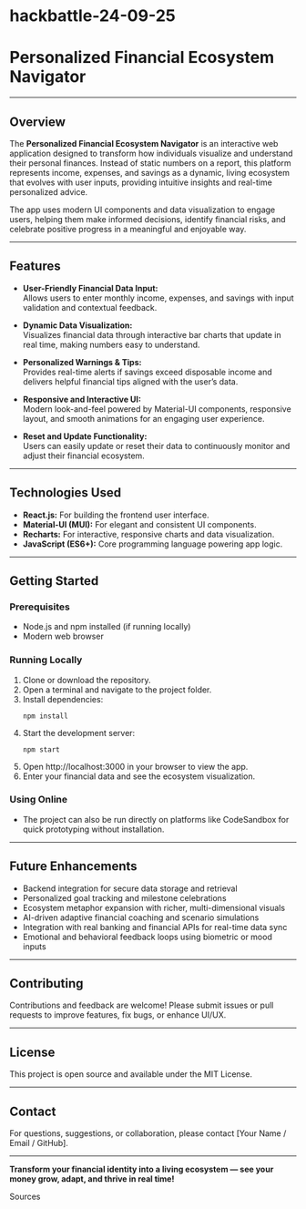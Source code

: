 # hackbattle-24-09-25
# Personalized Financial Ecosystem Navigator

***

## Overview

The **Personalized Financial Ecosystem Navigator** is an interactive web application designed to transform how individuals visualize and understand their personal finances. Instead of static numbers on a report, this platform represents income, expenses, and savings as a dynamic, living ecosystem that evolves with user inputs, providing intuitive insights and real-time personalized advice.

The app uses modern UI components and data visualization to engage users, helping them make informed decisions, identify financial risks, and celebrate positive progress in a meaningful and enjoyable way.

***

## Features

- **User-Friendly Financial Data Input:**  
  Allows users to enter monthly income, expenses, and savings with input validation and contextual feedback.

- **Dynamic Data Visualization:**  
  Visualizes financial data through interactive bar charts that update in real time, making numbers easy to understand.

- **Personalized Warnings & Tips:**  
  Provides real-time alerts if savings exceed disposable income and delivers helpful financial tips aligned with the user’s data.

- **Responsive and Interactive UI:**  
  Modern look-and-feel powered by Material-UI components, responsive layout, and smooth animations for an engaging user experience.

- **Reset and Update Functionality:**  
  Users can easily update or reset their data to continuously monitor and adjust their financial ecosystem.

***

## Technologies Used

- **React.js:** For building the frontend user interface.  
- **Material-UI (MUI):** For elegant and consistent UI components.  
- **Recharts:** For interactive, responsive charts and data visualization.  
- **JavaScript (ES6+):** Core programming language powering app logic.

***

## Getting Started

### Prerequisites

- Node.js and npm installed (if running locally)  
- Modern web browser

### Running Locally

1. Clone or download the repository.  
2. Open a terminal and navigate to the project folder.  
3. Install dependencies:  
   ```
   npm install
   ```
4. Start the development server:  
   ```
   npm start
   ```
5. Open http://localhost:3000 in your browser to view the app.  
6. Enter your financial data and see the ecosystem visualization.

### Using Online

- The project can also be run directly on platforms like CodeSandbox for quick prototyping without installation.

***

## Future Enhancements

- Backend integration for secure data storage and retrieval  
- Personalized goal tracking and milestone celebrations  
- Ecosystem metaphor expansion with richer, multi-dimensional visuals  
- AI-driven adaptive financial coaching and scenario simulations  
- Integration with real banking and financial APIs for real-time data sync  
- Emotional and behavioral feedback loops using biometric or mood inputs

***

## Contributing

Contributions and feedback are welcome! Please submit issues or pull requests to improve features, fix bugs, or enhance UI/UX.

***

## License

This project is open source and available under the MIT License.

***

## Contact

For questions, suggestions, or collaboration, please contact [Your Name / Email / GitHub].

***

**Transform your financial identity into a living ecosystem — see your money grow, adapt, and thrive in real time!**

Sources
